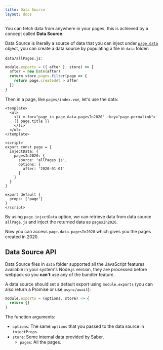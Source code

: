 ```yaml
---
title: Data Source
layout: docs
---
```


You can fetch data from anywhere in your pages, this is achieved by a concept called __Data Source__. 

Data Source is literally a source of data that you can inject under [`page.data`](./pages.md#the-page-object) object, you can create a data source by populating a file in `data` folder:

`data/allPages.js`:

```js
module.exports = ({ after }, store) => {
  after = new Date(after)
  return store.pages.filter(page => {
    return page.createdAt > after
  })
}
```

Then in a page, like `pages/index.vue`, let's use the data:

```vue
<template>
  <ul>
    <li v-for="page in page.data.pagesIn2020" :key="page.permalink">
    {{ page.title }}
    </li>
  </ul>
</template>

<script>
export const page = {
  injectData: {
    pagesIn2020: {
      source: 'allPages.js',
      options: {
        after: '2020-01-01'
      }
    }
  } 
}

export default {
  props: ['page']
}
</script>
```

By using `page.injectData` option, we can retrieve data from data source `allPage.js` and inject the returned data as `pagesIn2020`.

Now you can access `page.data.pagesIn2020` which gives you the pages created in 2020.

## Data Source API

Data Source files in `data` folder supported all the JavaScript features available in your system's Node.js version, they are processed before webpack so you __can't__ use any of the bundler feature.

A data source should set a default export using `module.exports` (you can also return a Promise or use `async/await`):

```js
module.exports = (options, store) => {
  return {}
}
```

The function arguments:

- `options`: The same `options` that you passed to the data source in `injectProps`.
- `store`: Some internal data provided by Saber.
  - `pages`: All the pages.

